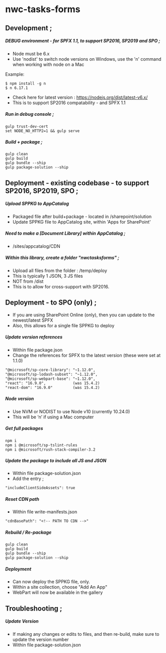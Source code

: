 # nwc-tasks-forms

## Development ;

##### DEBUG environment - for SPFX 1.1, to support SP2016, SP2019 and SPO ;
- Node must be 6.x
- Use 'nodist' to switch node versions on Windows, use the 'n' command when working with node on a Mac

Example:
```
$ npm install -g n
$ n 6.17.1
```
- Check here for latest version :  https://nodejs.org/dist/latest-v6.x/
- This is to support SP2016 compatability - and SPFX 1.1

##### Run in debug console ;
```
gulp trust-dev-cert
set NODE_NO_HTTP2=1 && gulp serve
```

##### Build + package ;
```
gulp clean
gulp build
gulp bundle --ship
gulp package-solution --ship
```


## Deployment - existing codebase - to support SP2016, SP2019, SPO ;

##### Upload SPPKG to AppCatalog
- Packaged file after build+package - located in /sharepoint/solution
- Update SPPKG file to AppCatalog site, within 'Apps for SharePoint'

##### Need to make a [Document Library] within AppCatalog ;
- /sites/appcatalog/CDN

##### Within this library, create a folder "nwctasksforms" ;
- Upload all files from the folder : /temp/deploy
- This is typically 1 JSON, 3 JS files
- NOT from /dist
- This is to allow for cross-support with SP2016.

## Deployment - to SPO (only) ;

- If you are using SharePoint Online (only), then you can update to the newest/latest SPFX
- Also, this allows for a single file SPPKG to deploy

##### Update version references

- Within file package.json
- Change the references for SPFX to the latest version (these were set at 1.1.0)
```
"@microsoft/sp-core-library": "~1.12.0",
"@microsoft/sp-lodash-subset": "~1.12.0",
"@microsoft/sp-webpart-base": "~1.12.0",
"react": "16.9.0",            (was 15.4.2)
"react-dom": "16.9.0"         (was 15.4.2)
```

##### Node version

- Use NVM or NODIST to use Node v10 (currently 10.24.0)
- This will be ‘n’ if using a Mac computer

##### Get full packages
```
npm i
npm i @microsoft/sp-tslint-rules
npm i @microsoft/rush-stack-compiler-3.2
```

##### Update the package to include all JS and JSON

- Within file package-solution.json
- Add the entry ;
```
"includeClientSideAssets": true
```

##### Reset CDN path

- Within file write-manifests.json
```
"cdnBasePath": "<!-- PATH TO CDN -->"
```

##### Rebuild / Re-package

```
gulp clean
gulp build
gulp bundle --ship
gulp package-solution --ship
```
##### Deployment

- Can now deploy the SPPKG file, only.
- Within a site collection, choose "Add An App"
- WebPart will now be available in the gallery

## Troubleshooting ;

##### Update Version

- If making any changes or edits to files, and then re-build, make sure to update the version number
- Within file package-solution.json